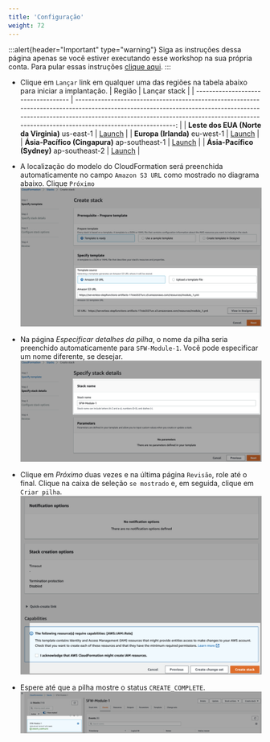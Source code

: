 ```yaml
---
title: 'Configuração'
weight: 72
---
```


:::alert{header="Important" type="warning"}
Siga as instruções dessa página apenas se você estiver executando esse workshop na sua própria conta. Para pular essas instruções [clique aqui](../step-3).
:::

- Clique em `Lançar` link em qualquer uma das regiões na tabela abaixo para iniciar a implantação.
  | Região | Lançar stack |
  | ----------------------------------- | -------------------------------------------------------------------------------------------------------------------------------------------------------------------------------------------------------------------------------------------------------------: |
  | **Leste dos EUA (Norte da Virginia)** us-east-1 | [Launch](https://console.aws.amazon.com/cloudformation/home?region=us-east-1#/stacks/create/template?stackName=SFW-Module-5&templateURL=https://serverless-stepfunctions-artifacts-17oiei2i27urc.s3.amazonaws.com/resources/module_5.yml) |
  | **Europa (Irlanda)** eu-west-1 | [Launch](https://console.aws.amazon.com/cloudformation/home?region=eu-west-1#/stacks/create/template?stackName=SFW-Module-5&templateURL=https://serverless-stepfunctions-artifacts-17oiei2i27urc.s3.amazonaws.com/resources/module_5.yml) |
  | **Ásia-Pacífico (Cingapura)** ap-southeast-1 | [Launch](https://console.aws.amazon.com/cloudformation/home?region=ap-southeast-1#/stacks/create/template?stackName=SFW-Module-5&templateURL=https://serverless-stepfunctions-artifacts-17oiei2i27urc.s3.amazonaws.com/resources/module_5.yml) |
  | **Ásia-Pacífico (Sydney)** ap-southeast-2 | [Launch](https://console.aws.amazon.com/cloudformation/home?region=ap-southeast-2#/stacks/create/template?stackName=SFW-Module-5&templateURL=https://serverless-stepfunctions-artifacts-17oiei2i27urc.s3.amazonaws.com/resources/module_5.yml) |

- A localização do modelo do CloudFormation será preenchida automaticamente no campo `Amazon S3 URL` como mostrado no diagrama abaixo. Clique `Próximo`
  ![CloudFormation specify template](/static/img/setup/setup-cloudformation-specify-template.png)
- Na página _Especificar detalhes da pilha_, o nome da pilha seria preenchido automaticamente para `SFW-Module-1`. Você pode especificar um nome diferente, se desejar.
  ![CloudFormation stack name](/static/img/setup/setup-cloudformation-stack-name.png)
- Clique em _Próximo_ duas vezes e na última página `Revisão`, role até o final. Clique na caixa de seleção `se mostrado` e, em seguida, clique em `Criar pilha`.
  ![CloudFormation create stack](/static/img/setup/setup-cloudformation-create-stack.png)
- Espere até que a pilha mostre o status `CREATE_COMPLETE`.
  ![CloudFormation stack complete](/static/img/setup/setup-cloudformation-create-complete.png)
